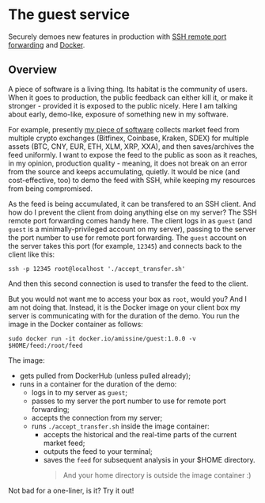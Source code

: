 # The guest service

Securely demoes new features in production with [SSH remote port forwarding](https://www.ssh.com/ssh/tunneling/example) and [Docker](https://www.docker.com/). 

## Overview

A piece of software is a living thing. Its habitat is the community of users. When it goes to production, the public feedback can either kill it, or make it stronger - provided it is  exposed to the public nicely. Here I am talking about early, demo-like, exposure of something new in my software.

For example, presently [my piece of software](https://docs.google.com/document/d/11oG00Nvn6vcFC2AemFmSkZNp0trEFrUHxL0IrkGR45c/ "the ALI project") collects market feed from multiple crypto exchanges (Bitfinex, Coinbase, Kraken, SDEX) for multiple assets (BTC, CNY, EUR, ETH, XLM, XRP, XXA), and then saves/archives the feed uniformly. I want to expose the feed to the public as soon as it reaches, in my opinion, production quality - meaning, it does not break on an error from the source and keeps accumulating, quietly. It would be nice (and cost-effective, too) to demo the feed with SSH, while keeping my resources from being compromised.

As the feed is being accumulated, it can be transfered to an SSH client. And how do I prevent the client from doing anything else on my server? The SSH remote port forwarding comes handy here. The client logs in as `guest` (and `guest` is a minimally-privileged account on my server), passing to the server the port number to use for remote port forwarding. The `guest` account on the server takes this port (for example, `12345`) and connects back to the client like this:

```
ssh -p 12345 root@localhost './accept_transfer.sh'
```

And then this second connection is used to transfer the feed to the client.

But you would not want me to access your box as `root`, would you? And I am not doing that. Instead, it is the Docker image on your client box my server is communicating with for the duration of the demo. You run the image in the Docker container as follows:

```
sudo docker run -it docker.io/amissine/guest:1.0.0 -v $HOME/feed:/root/feed
```

The image:
- gets pulled from DockerHub (unless pulled already);
- runs in a container for the duration of the demo:
  - logs in to my server as `guest`;
  - passes to my server the port number to use for remote port forwarding;
  - accepts the connection from my server;
  - runs `./accept_transfer.sh` inside the image container:
    - accepts the historical and the real-time parts of the current market feed;
    - outputs the feed to your terminal;
    - saves the `feed` for subsequent analysis in your $HOME directory.
      > And your home directory is outside the image container :)

Not bad for a one-liner, is it? Try it out!
